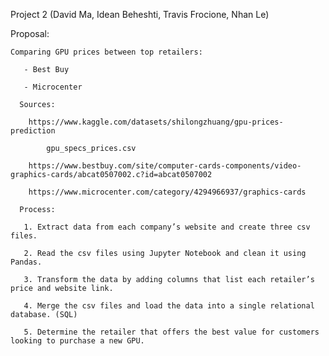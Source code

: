 Project 2 (David Ma, Idean Beheshti, Travis Frocione, Nhan Le)

  Proposal: 

    Comparing GPU prices between top retailers: 

       - Best Buy

       - Microcenter
      
      Sources: 
      
        https://www.kaggle.com/datasets/shilongzhuang/gpu-prices-prediction
        
            gpu_specs_prices.csv

        https://www.bestbuy.com/site/computer-cards-components/video-graphics-cards/abcat0507002.c?id=abcat0507002

        https://www.microcenter.com/category/4294966937/graphics-cards
        
      Process: 

       1. Extract data from each company’s website and create three csv files.

       2. Read the csv files using Jupyter Notebook and clean it using Pandas. 

       3. Transform the data by adding columns that list each retailer’s price and website link.

       4. Merge the csv files and load the data into a single relational database. (SQL)

       5. Determine the retailer that offers the best value for customers looking to purchase a new GPU. 




